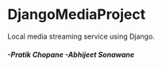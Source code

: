 # DjangoMediaProject
Local media streaming service using Django.

<h5>
-Pratik Chopane
-Abhijeet Sonawane
</h5>
